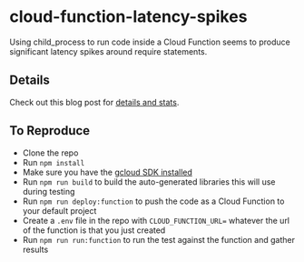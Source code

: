 # cloud-function-latency-spikes
Using child_process to run code inside a Cloud Function seems to produce significant latency spikes around require statements.

## Details

Check out this blog post for [details and stats](https://asserted.io/posts/spikes-in-cloud-function-require-latency). 

## To Reproduce

- Clone the repo
- Run `npm install`
- Make sure you have the [gcloud SDK installed](https://cloud.google.com/sdk/docs/downloads-interactive)
- Run `npm run build` to build the auto-generated libraries this will use during testing
- Run `npm run deploy:function` to push the code as a Cloud Function to your default project
- Create a `.env` file in the repo with `CLOUD_FUNCTION_URL=` whatever the url of the function is that you just created
- Run `npm run run:function` to run the test against the function and gather results
